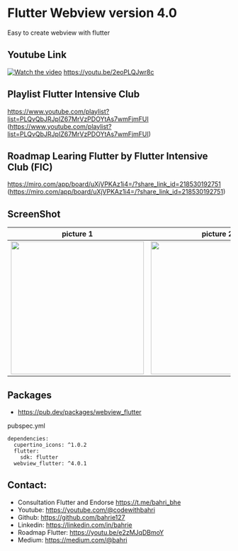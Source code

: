 # Flutter Webview version 4.0

Easy to create webview with flutter

## Youtube Link

[![Watch the video](https://img.youtube.com/vi/2eoPLQJwr8c/sddefault.jpg)](https://youtu.be/2eoPLQJwr8c)
https://youtu.be/2eoPLQJwr8c



## Playlist Flutter Intensive Club

https://www.youtube.com/playlist?list=PLQvQbJRJpIZ67MrVzPDOYtAs7wmFjmFUI (https://www.youtube.com/playlist?list=PLQvQbJRJpIZ67MrVzPDOYtAs7wmFjmFUI)

## Roadmap Learing Flutter by Flutter Intensive Club (FIC)

https://miro.com/app/board/uXjVPKAz1i4=/?share_link_id=218530192751 (https://miro.com/app/board/uXjVPKAz1i4=/?share_link_id=218530192751)



## ScreenShot

| picture 1         | picture 2           |
|--------------|----------------|
| <img src="1.png" width="300"/> | <img src="1.png" width="300"/>      |

## Packages
* https://pub.dev/packages/webview_flutter

pubspec.yml
```
dependencies:
  cupertino_icons: ^1.0.2
  flutter:
    sdk: flutter
  webview_flutter: ^4.0.1
```  


## Contact:
* Consultation Flutter and Endorse https://t.me/bahri_bhe
* Youtube: https://youtube.com/@codewithbahri
* Github: https://github.com/bahrie127
* Linkedin: https://linkedin.com/in/bahrie
* Roadmap Flutter: https://youtu.be/e2zMJqDBmoY
* Medium: https://medium.com/@bahri